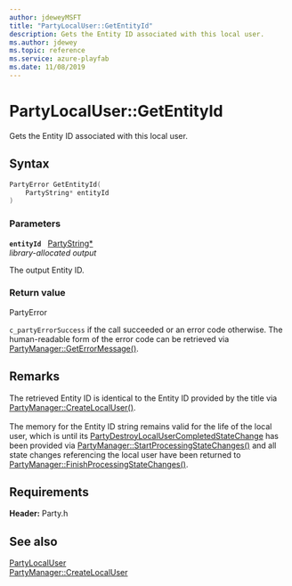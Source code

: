 ```yaml
---
author: jdeweyMSFT
title: "PartyLocalUser::GetEntityId"
description: Gets the Entity ID associated with this local user.
ms.author: jdewey
ms.topic: reference
ms.service: azure-playfab
ms.date: 11/08/2019
---
```


# PartyLocalUser::GetEntityId  

Gets the Entity ID associated with this local user.  

## Syntax  
  
```cpp
PartyError GetEntityId(  
    PartyString* entityId  
)  
```  
  
### Parameters  
  
**`entityId`** &nbsp; [PartyString*](../../../typedefs.md)  
*library-allocated output*  
  
The output Entity ID.  
  
  
### Return value  
PartyError
  
```c_partyErrorSuccess``` if the call succeeded or an error code otherwise. The human-readable form of the error code can be retrieved via [PartyManager::GetErrorMessage()](../../PartyManager/methods/partymanager_geterrormessage.md).
  
## Remarks  
  
The retrieved Entity ID is identical to the Entity ID provided by the title via [PartyManager::CreateLocalUser()](../../PartyManager/methods/partymanager_createlocaluser.md). <br /><br /> The memory for the Entity ID string remains valid for the life of the local user, which is until its [PartyDestroyLocalUserCompletedStateChange](../../../structs/partydestroylocalusercompletedstatechange.md) has been provided via [PartyManager::StartProcessingStateChanges()](../../PartyManager/methods/partymanager_startprocessingstatechanges.md) and all state changes referencing the local user have been returned to [PartyManager::FinishProcessingStateChanges()](../../PartyManager/methods/partymanager_finishprocessingstatechanges.md).
  
## Requirements  
  
**Header:** Party.h
  
## See also  
[PartyLocalUser](../partylocaluser.md)  
[PartyManager::CreateLocalUser](../../PartyManager/methods/partymanager_createlocaluser.md)
  
  
